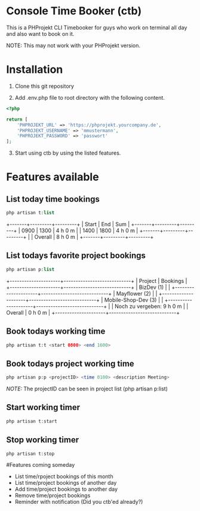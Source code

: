 Console Time Booker (ctb)
===

This is a PHProjekt CLI Timebooker for guys who work on terminal all day and also want to book on it.

NOTE: This may not work with your PHProjekt version.

# Installation

1. Clone this git repository

2. Add .env.php file to root directory with the following content.

```php
<?php

return [
	'PHPROJEKT_URL' => 'https://phprojekt.yourcompany.de',
	'PHPROJEKT_USERNAME' => 'mmustermann',
	'PHPROJEKT_PASSWORD' => 'passwort'
];
```

3. Start using ctb by using the listed features.

# Features available

## List today time bookings
```php
php artisan t:list
```

+-------+---------+---------+
| Start | End     | Sum     |
+-------+---------+---------+
| 0900  | 1300    | 4 h 0 m |
| 1400  | 1800    | 4 h 0 m |
+-------+---------+---------+
|       | Overall | 8 h 0 m |
+-------+---------+---------+

## List todays favorite project bookings
```php
php artisan p:list
```

+---------------------+----------------------------+
| Project             | Bookings                   |
+---------------------+----------------------------+
| BizDev (1)          |                            |
+---------------------+----------------------------+
| Mayflower (2)       |                            |
+---------------------+----------------------------+
| Mobile-Shop-Dev (3) |                            |
+---------------------+----------------------------+
|                     | Noch zu vergeben: 9 h 0 m  |
| Overall             | 0 h 0 m                    |
+---------------------+----------------------------+

## Book todays working time
```php
php artisan t:t <start 0800> <end 1600>
```

## Book todays project working time
```php
php artisan p:p <projectID> <time 0100> <description Meeting>
```

*NOTE:* The projectID can be seen in project list (php artisan p:list)

## Start working timer
```php
php artisan t:start
```

## Stop working timer
```php
php artisan t:stop
```

#Features coming someday

* List time/rpoject bookings of this month
* List time/project bookings of another day
* Add time/project bookings to another day
* Remove time/project bookings
* Reminder with notification (Did you ctb'ed already?)

